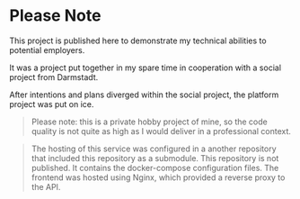 # Please Note

This project is published here to demonstrate my technical abilities to potential employers.

It was a project put together in my spare time in cooperation with a social project from Darmstadt.

After intentions and plans diverged within the social project, the platform project was put on ice.

> Please note: this is a private hobby project of mine, so the code quality is not quite as high as I would deliver in a professional context.

> The hosting of this service was configured in a another repository that included this repository as a submodule. This repository is not published. It contains the docker-compose configuration files. The frontend was hosted using Nginx, which provided a reverse proxy to the API.
